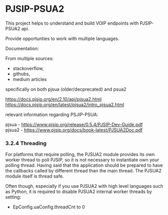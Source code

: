 # PJSIP-PSUA2

This project helps to understand and build VOIP endpoints with PJSIP-PSUA2 api.

Provide opportunties to work with multiple languages.

Documentation:

From multiple sources:
 - stackoverflow, 
 - githubs, 
 - medium articles

specifically on both pjsua (older/decprecated) and psua2

https://docs.pjsip.org/en/2.10/api/pjsua2.html  <br />
https://docs.pjsip.org/en/latest/pjsua2/intro_pjsua2.html <br />

relevant information regarding PSJIP-PSUA:

pjsua - https://www.pjsip.org/release/0.5.4/PJSIP-Dev-Guide.pdf <br />
pjsua2 - https://www.pjsip.org/docs/book-latest/PJSUA2Doc.pdf

### 3.2.4 Threading

For platforms that require polling, the PJSUA2 module provides its own worker thread to poll PJSIP, so it is not
necessary to instantiate own your polling thread. Having said that the application should be prepared to have the
callbacks called by different thread than the main thread. The PJSUA2 module itself is thread safe. <br />

Often though, especially if you use PJSUA2 with high level languages such as Python, it is required to disable PJSUA2
internal worker threads by setting:
 - EpConfig.uaConfig.threadCnt to 0
